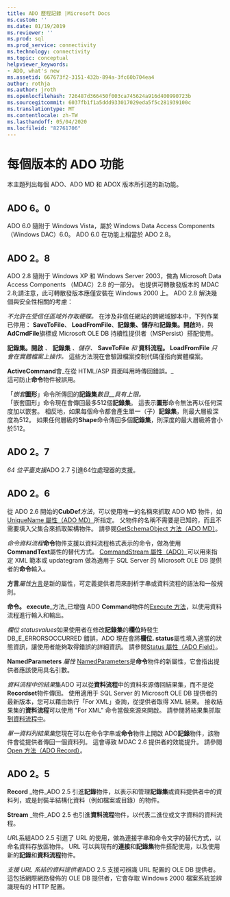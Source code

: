 ```yaml
---
title: ADO 歷程記錄 |Microsoft Docs
ms.custom: ''
ms.date: 01/19/2019
ms.reviewer: ''
ms.prod: sql
ms.prod_service: connectivity
ms.technology: connectivity
ms.topic: conceptual
helpviewer_keywords:
- ADO, what's new
ms.assetid: 667673f2-3151-432b-894a-3fc60b704ea4
author: rothja
ms.author: jroth
ms.openlocfilehash: 726487d366450f003ca745624a916d400990723b
ms.sourcegitcommit: 6037fb1f1a5ddd933017029eda5f5c281939100c
ms.translationtype: MT
ms.contentlocale: zh-TW
ms.lasthandoff: 05/04/2020
ms.locfileid: "82761706"
---
```

# <a name="ado-features-for-each-release"></a>每個版本的 ADO 功能

本主題列出每個 ADO、ADO MD 和 ADOX 版本所引進的新功能。

## <a name="ado-60"></a>ADO 6。0

 ADO 6.0 隨附于 Windows Vista，屬於 Windows Data Access Components （Windows DAC）6.0。 ADO 6.0 在功能上相當於 ADO 2.8。

## <a name="ado-28"></a>ADO 2。8

 ADO 2.8 隨附于 Windows XP 和 Windows Server 2003，做為 Microsoft Data Access Components （MDAC）2.8 的一部分。 也提供可轉散發版本的 MDAC 2.8;請注意，此可轉散發版本應僅安裝在 Windows 2000 上。 ADO 2.8 解決幾個與安全性相關的考慮：

 *不允許在受信任區域外存取硬碟。*
在涉及非信任網站的跨網域腳本中，下列作業已停用： **SaveToFile**、 **LoadFromFile**、**記錄集、儲存**和**記錄集。開啟**時，與**AdCmdFile**旗標或 Microsoft OLE DB 持續性提供者（MSPersist）搭配使用。

 **記錄集。開啟** _、_  **記錄集** _、儲存、_  **SaveToFile** _和_  **資料流程。 LoadFromFile**  _只會在實體檔案上操作。_
這些方法現在會驗證檔案控制代碼僅指向實體檔案。

 **ActiveCommand**會_在從 HTML/ASP 頁面叫用時傳回錯誤。_  
這可防止**命令**物件被誤用。

 「_嵌套_**圖形**」命令所傳回的**記錄集**_數目__具有上限。_        
「嵌套圖形」命令現在會傳回最多512個**記錄集**。 這表示**圖形**命令無法再以任何深度加以嵌套。 相反地，如果每個命令都會產生單一（子）**記錄集**，則最大層級深度為512。 如果任何層級的**Shape**命令傳回多個**記錄集**，則深度的最大層級將會小於512。

## <a name="ado-27"></a>ADO 2。7

 *64 位平臺支援*ADO 2.7 引進64位處理器的支援。

## <a name="ado-26"></a>ADO 2。6

 從 ADO 2.6 開始的**CubDef**_方法_，可以使用唯一的名稱來抓取 ADO MD 物件，如[UniqueName 屬性（ADO MD）](../../ado/reference/ado-md-api/uniquename-property-ado-md.md)所指定。   父物件的名稱不需要是已知的，而且不需要填入父集合來抓取架構物件。 請參閱[GetSchemaObject 方法（ADO MD）](../../ado/reference/ado-md-api/getschemaobject-method-ado-md.md)。

 *命令資料流程***命令**物件支援以資料流程格式表示的命令，做為使用**CommandText**屬性的替代方式。 [CommandStream 屬性（ADO）](../../ado/reference/ado-api/commandstream-property-ado.md)可以用來指定 XML 範本或 updategram 做為適用于 SQL Server 的 Microsoft OLE DB 提供者的**命令**輸入。

 **方言**_屬性_[方言](../../ado/reference/ado-api/dialect-property.md)是新的屬性，可定義提供者用來剖析字串或資料流程的語法和一般規則。  

 **命令。 execute**_方法_已增強 ADO **Command**物件的[Execute 方法](../../ado/reference/ado-api/execute-method-ado-command.md)，以使用資料流程進行輸入和輸出。  

 *欄位 statusvalues*如果使用者在修改**記錄集**的**欄位**時發生 DB_E_ERRORSOCCURRED 錯誤，ADO 現在會將**欄位. status**屬性填入適當的狀態資訊，讓使用者能夠取得錯誤的詳細資訊。 請參閱[Status 屬性（ADO Field）](../../ado/reference/ado-api/status-property-ado-field.md)。

 **NamedParameters**  _屬性_ [NamedParameters](../../ado/reference/ado-api/namedparameters-property-ado.md)是**命令**物件的新屬性，它會指出提供者應該使用具名引數。

 *資料流程中的結果*集ADO 可以從**資料流程**中的資料來源傳回結果集，而不是從**Recordset**物件傳回。 使用適用于 SQL Server 的 Microsoft OLE DB 提供者的最新版本，您可以藉由執行「For XML」查詢，從提供者取得 XML 結果。 接收結果集的**資料流程**可以使用 "For XML" 命令當做來源來開啟。 請參閱將結果集抓取[到資料流程中](../../ado/guide/data/retrieving-resultsets-into-streams.md)。

 *單一資料列結果集*您現在可以在命令字串或**命令**物件上開啟 ADO**記錄**物件，該物件會從提供者傳回一個資料列。 這會導致 MDAC 2.6 提供者的效能提升。 請參閱[Open 方法（ADO Record）](../../ado/reference/ado-api/open-method-ado-record.md)。

## <a name="ado-25"></a>ADO 2。5

 **Record** _物件_ADO 2.5 引進**記錄**物件，以表示和管理**記錄集**或資料提供者中的資料列，或是封裝半結構化資料（例如檔案或目錄）的物件。

 **Stream** _物件_ADO 2.5 也引進**資料流程**物件，以代表二進位或文字資料的資料流程。

 *URL*系結ADO 2.5 引進了 URL 的使用，做為連接字串和命令文字的替代方式，以命名資料存放區物件。 URL 可以與現有的**連接**和**記錄集**物件搭配使用，以及使用新的**記錄**和**資料流程**物件。

 *支援 URL 系結的資料提供者*ADO 2.5 支援可辨識 URL 配置的 OLE DB 提供者。 這包括網際網路發佈的 OLE DB 提供者，它會存取 Windows 2000 檔案系統並辨識現有的 HTTP 配置。
